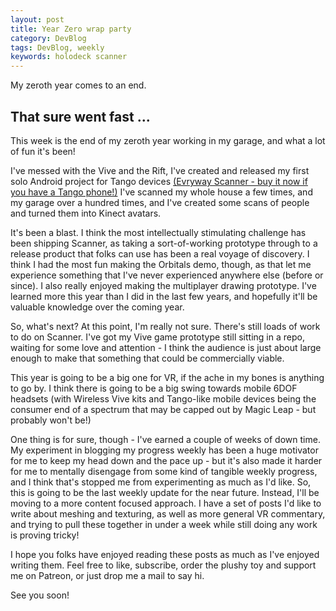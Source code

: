 ```yaml
---
layout: post
title: Year Zero wrap party
category: DevBlog
tags: DevBlog, weekly
keywords: holodeck scanner
---
```


My zeroth year comes to an end.

## That sure went fast ...

This week is the end of my zeroth year working in my garage, and what a lot of fun it's been!

I've messed with the Vive and the Rift, I've created and released my first solo Android project
for Tango devices [(Evryway Scanner - buy it now if you have a Tango phone!)](https://www.evryway.com/apps/evrywayscanner)
I've scanned my whole house a few times, and my garage over a hundred times, and I've created
some scans of people and turned them into Kinect avatars.

It's been a blast. I think the most intellectually stimulating challenge has been shipping Scanner,
as taking a sort-of-working prototype through to a release product that folks can use has been a real
voyage of discovery. I think I had the most fun making the Orbitals demo, though, as that let me
experience something that I've never experienced anywhere else (before or since). I also really enjoyed
making the multiplayer drawing prototype. I've learned more this year than I did in the last few years,
and hopefully it'll be valuable knowledge over the coming year.

So, what's next? At this point, I'm really not sure. There's still loads of work to do on Scanner.
I've got my Vive game prototype still sitting in a repo, waiting for some love and attention - I think the
audience is just about large enough to make that something that could be commercially viable.

This year is going to be a big one for VR, if the ache in my bones is anything to go by. I think there is
going to be a big swing towards mobile 6DOF headsets (with Wireless Vive kits and Tango-like mobile devices
being the consumer end of a spectrum that may be capped out by Magic Leap - but probably won't be!)

One thing is for sure, though - I've earned a couple of weeks of down time. My experiment in blogging my
progress weekly has been a huge motivator for me to keep my head down and the pace up - but it's also
made it harder for me to mentally disengage from some kind of tangible weekly progress, and I think that's
stopped me from experimenting as much as I'd like. So, this is going to be the last weekly update for the
near future. Instead, I'll be moving to a more content focused approach. I have a set of posts I'd like to
write about meshing and texturing, as well as more general VR commentary, and trying to pull these together
in under a week while still doing any work is proving tricky!

I hope you folks have enjoyed reading these posts as much as I've enjoyed writing them. Feel free to like,
subscribe, order the plushy toy and support me on Patreon, or just drop me a mail to say hi.

See you soon!




